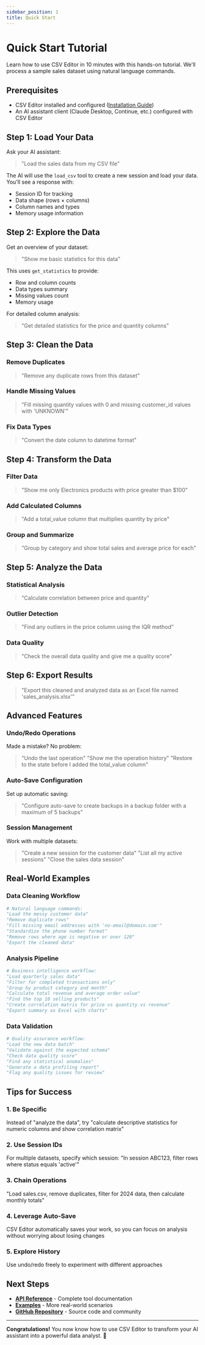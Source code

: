 ```yaml
---
sidebar_position: 1
title: Quick Start
---
```


# Quick Start Tutorial

Learn how to use CSV Editor in 10 minutes with this hands-on tutorial. We'll process a sample sales dataset using natural language commands.

## Prerequisites

- CSV Editor installed and configured ([Installation Guide](../installation))
- An AI assistant client (Claude Desktop, Continue, etc.) configured with CSV Editor

## Step 1: Load Your Data

Ask your AI assistant:

> "Load the sales data from my CSV file"

The AI will use the `load_csv` tool to create a new session and load your data. You'll see a response with:

- Session ID for tracking
- Data shape (rows × columns)
- Column names and types
- Memory usage information

## Step 2: Explore the Data

Get an overview of your dataset:

> "Show me basic statistics for this data"

This uses `get_statistics` to provide:

- Row and column counts
- Data types summary
- Missing values count
- Memory usage

For detailed column analysis:

> "Get detailed statistics for the price and quantity columns"

## Step 3: Clean the Data

### Remove Duplicates
>
> "Remove any duplicate rows from this dataset"

### Handle Missing Values
>
> "Fill missing quantity values with 0 and missing customer_id values with 'UNKNOWN'"

### Fix Data Types
>
> "Convert the date column to datetime format"

## Step 4: Transform the Data

### Filter Data
>
> "Show me only Electronics products with price greater than $100"

### Add Calculated Columns
>
> "Add a total_value column that multiplies quantity by price"

### Group and Summarize
>
> "Group by category and show total sales and average price for each"

## Step 5: Analyze the Data

### Statistical Analysis
>
> "Calculate correlation between price and quantity"

### Outlier Detection
>
> "Find any outliers in the price column using the IQR method"

### Data Quality
>
> "Check the overall data quality and give me a quality score"

## Step 6: Export Results

> "Export this cleaned and analyzed data as an Excel file named 'sales_analysis.xlsx'"

## Advanced Features

### Undo/Redo Operations

Made a mistake? No problem:

> "Undo the last operation"
> "Show me the operation history"
> "Restore to the state before I added the total_value column"

### Auto-Save Configuration

Set up automatic saving:

> "Configure auto-save to create backups in a backup folder with a maximum of 5 backups"

### Session Management

Work with multiple datasets:

> "Create a new session for the customer data"
> "List all my active sessions"
> "Close the sales data session"

## Real-World Examples

### Data Cleaning Workflow

```python
# Natural language commands:
"Load the messy customer data"
"Remove duplicate rows"
"Fill missing email addresses with 'no-email@domain.com'"
"Standardize the phone number format"
"Remove rows where age is negative or over 120"
"Export the cleaned data"
```

### Analysis Pipeline

```python
# Business intelligence workflow:
"Load quarterly sales data"
"Filter for completed transactions only"
"Group by product category and month"
"Calculate total revenue and average order value"
"Find the top 10 selling products"
"Create correlation matrix for price vs quantity vs revenue"
"Export summary as Excel with charts"
```

### Data Validation

```python
# Quality assurance workflow:
"Load the new data batch"
"Validate against the expected schema"
"Check data quality score"
"Find any statistical anomalies"
"Generate a data profiling report"
"Flag any quality issues for review"
```

## Tips for Success

### 1. **Be Specific**

Instead of "analyze the data", try "calculate descriptive statistics for numeric columns and show correlation matrix"

### 2. **Use Session IDs**

For multiple datasets, specify which session: "In session ABC123, filter rows where status equals 'active'"

### 3. **Chain Operations**

"Load sales.csv, remove duplicates, filter for 2024 data, then calculate monthly totals"

### 4. **Leverage Auto-Save**

CSV Editor automatically saves your work, so you can focus on analysis without worrying about losing changes

### 5. **Explore History**

Use undo/redo freely to experiment with different approaches

## Next Steps

- **[API Reference](../api/overview)** - Complete tool documentation
- **[Examples](https://github.com/jonpspri/csv-editor/tree/main/examples)** - More real-world scenarios
- **[GitHub Repository](https://github.com/jonpspri/csv-editor)** - Source code and community

---

**Congratulations!** You now know how to use CSV Editor to transform your AI assistant into a powerful data analyst. 🎉
